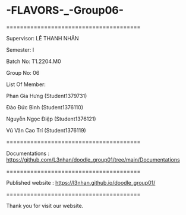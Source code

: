# -FLAVORS-_-Group06-

=======================================

Supervisor: LÊ THANH NHÂN

Semester: I

Batch No: T1.2204.M0

Group No: 06

List Of Member:

Phan Gia Hưng (Student1379731)

Đào Đức Bình (Student1376110)

Nguyễn Ngọc Điệp (Student1376121)

Vũ Văn Cao Trí (Student1376119)

=======================================

Documentations : https://github.com/L3nhan/doodle_group01/tree/main/Documentations

=======================================

Published website : https://l3nhan.github.io/doodle_group01/

=======================================

Thank you for visit our website.
